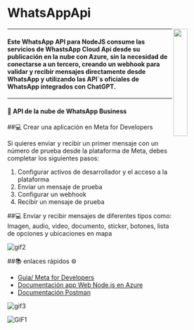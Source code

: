 # WhatsAppApi

<img align='right' src='https://i.ibb.co/m4B7qXY/f0240000-b107-11ea-8c2e-02755c9b1505.png' width='25%'> 



---

#### Este WhatsApp API para NodeJS consume las servicios de WhastsApp Cloud Api desde su publicación en la nube con Azure, sin la necesidad de conectarse a un tercero, creando un webhook para validar y recibir mensajes directamente desde WhatsApp y utilizando las API´s oficiales de WhatsApp integrados con ChatGPT.

---

#### 🌱 API de la nube de WhatsApp Business




##💻 Crear una aplicación en Meta for Developers

<p>Si quieres enviar y recibir un primer mensaje con un número de prueba desde la plataforma de Meta, debes completar los siguientes pasos:</p>
<ol>
    <li>Configurar activos de desarrollador y el acceso a la plataforma</li>
    <li>Enviar un mensaje de prueba</li>
    <li>Configurar un webhook</li>
    <li>Recibir un mensaje de prueba</li>
</ol>

##💻 Enviar y recibir mensajes de diferentes tipos como: Imagen, audio, video, documento, sticker, botones, lista de opciones y ubicaciones en mapa

![gif2](https://github.com/LIZGRICAS/WhatsAppApi/assets/102168375/dc8ab873-8058-4ba2-8276-613eeaa4d328)


##📚 enlaces rápidos ⚙

* [Guia/ Meta for Developers](https://developers.facebook.com/apps/) 
* [Documentación app Web Node.js en Azure](https://learn.microsoft.com/en-us/azure/app-service/quickstart-nodejs?tabs=windows&pivots=development-environment-vscode)
* [Documentación Postman](https://docs.wwebjs.dev/)

![gif3](https://github.com/LIZGRICAS/WhatsAppApi/assets/102168375/883cc25c-0761-4a3a-a554-23c5f6a76c14)

![GIF1](https://github.com/LIZGRICAS/WhatsAppApi/assets/102168375/aeabaa7e-9b7e-49b5-b31d-41d1695b5a70)
